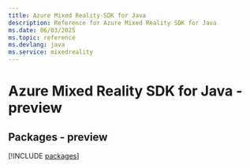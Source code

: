 ```yaml
---
title: Azure Mixed Reality SDK for Java
description: Reference for Azure Mixed Reality SDK for Java
ms.date: 06/03/2025
ms.topic: reference
ms.devlang: java
ms.service: mixedreality
---
```

# Azure Mixed Reality SDK for Java - preview
## Packages - preview
[!INCLUDE [packages](mixed-reality-index.md)]